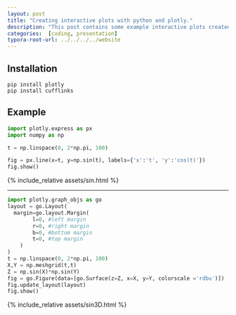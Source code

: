 ```yaml
---
layout: post
title: "Creating interactive plots with python and plotly."
description: "This post contains some example interactive plots created with python and plotly."
categories:  [coding, presentation]
typora-root-url: ../../../../website
---
```


## Installation

```
pip install plotly
pip install cufflinks
```

## Example

```python
import plotly.express as px
import numpy as np

t = np.linspace(0, 2*np.pi, 100)

fig = px.line(x=t, y=np.sin(t), labels={'x':'t', 'y':'cos(t)'})
fig.show()
```

{% include_relative assets/sin.html %}

---

```python
import plotly.graph_objs as go
layout = go.Layout(
  margin=go.layout.Margin(
        l=0, #left margin
        r=0, #right margin
        b=0, #bottom margin
        t=0, #top margin
    )
)
t = np.linspace(0, 2*np.pi, 100)
X,Y = np.meshgrid(t,t)
Z = np.sin(X)*np.sin(Y)
fig = go.Figure(data=[go.Surface(z=Z, x=X, y=Y, colorscale ='rdbu')])
fig.update_layout(layout)
fig.show()
```

{% include_relative assets/sin3D.html %}